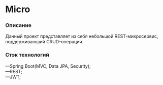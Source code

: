 <h1>Micro</h1>
<h3>Описание</h3>
    Данный проект представляет из себя небольшой REST-микросервис, поддерживаюший
    CRUD-операции.<br>
<h3>Стэк технологий</h3>
—Spring Boot(MVC, Data JPA, Security);<br>
—REST;<br>
—JWT;